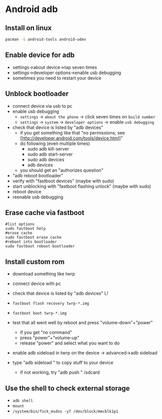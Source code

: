 # Android adb

## Install on linux

```bash
pacman -S android-tools android-udev
```

## Enable device for adb

* settings->about device->tap seven times
* settings->developer options->enable usb debugging
* sometimes you need to restart your device

## Unblock bootloader

* connect device via usb to pc
* enable usb debugging
    * `settings` -> `about the phone` -> click seven times on `build number`
    * `settings` -> `system` -> `developer options` -> enable `usb debugging`
* check that device is listed by "adb devices"
    * if you get something like that "no permissions; see [http://developer.android.com/tools/device.html]"
    * do following (even multiple times)
        * sudo adb kill-server
        * sudo adb start-server
        * sudo adb devices
        * adb devices
    * you should get an "authorizes question"
* "adb reboot bootloader"
* verify with "fastboot devices" (maybe with sudo)
* start unblocking with "fastboot flashing unlock" (maybe with sudo)
* reboot device
* reenable usb debugging

## Erase cache via fastboot

```
#list options
sudo fastboot help
#erase cache
sudo fastboot erase cache
#reboot into bootloader
sudo fastboot reboot-bootloader
```

## Install custom rom

* download something like twrp
* connect device with pc
* check that device is listed by "adb devices"
L!

* `fastboot flash recovery twrp-*.img`
* `fastboot boot twrp-*.img`
* test that all went well by reboot and press "volume-down"+"power"
    * if you get "no command"
    * press "power"+"volume-up"
    * release "power" and select what you want to do
* enable adb sideload in twrp on the device -> advanced->adb sideload
* type "adb sideload <path to the file>" to copy stuff to your device
    * if not working, try "adb push <path to the file>" /sdcard

## Use the shell to check external storage

* `adb shell`
* `mount`
* `/system/bin/fsck_msdos -yf /dev/block/mmcblk1p1`

